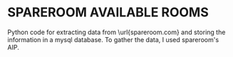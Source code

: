 # SPAREROOM AVAILABLE ROOMS
Python code for extracting data from \url{spareroom.com} and storing the information in a mysql database. To gather the data, I used spareroom's AIP. 
